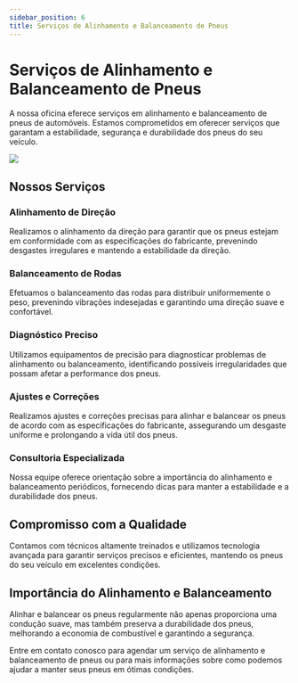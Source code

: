 ```yaml
---
sidebar_position: 6
title: Serviços de Alinhamento e Balanceamento de Pneus
---
```


# Serviços de Alinhamento e Balanceamento de Pneus

A nossa oficina eferece serviços em alinhamento e balanceamento de pneus de automóveis. Estamos comprometidos em oferecer serviços que garantam a estabilidade, segurança e durabilidade dos pneus do seu veículo.

![](https://th.bing.com/th/id/OIP.9N4la4RZKMOj9a-_-aWMCAHaE8?rs=1&pid=ImgDetMain)

## Nossos Serviços

### Alinhamento de Direção

Realizamos o alinhamento da direção para garantir que os pneus estejam em conformidade com as especificações do fabricante, prevenindo desgastes irregulares e mantendo a estabilidade da direção.

### Balanceamento de Rodas

Efetuamos o balanceamento das rodas para distribuir uniformemente o peso, prevenindo vibrações indesejadas e garantindo uma direção suave e confortável.

### Diagnóstico Preciso

Utilizamos equipamentos de precisão para diagnosticar problemas de alinhamento ou balanceamento, identificando possíveis irregularidades que possam afetar a performance dos pneus.

### Ajustes e Correções

Realizamos ajustes e correções precisas para alinhar e balancear os pneus de acordo com as especificações do fabricante, assegurando um desgaste uniforme e prolongando a vida útil dos pneus.

### Consultoria Especializada

Nossa equipe oferece orientação sobre a importância do alinhamento e balanceamento periódicos, fornecendo dicas para manter a estabilidade e a durabilidade dos pneus.

## Compromisso com a Qualidade

Contamos com técnicos altamente treinados e utilizamos tecnologia avançada para garantir serviços precisos e eficientes, mantendo os pneus do seu veículo em excelentes condições.

## Importância do Alinhamento e Balanceamento

Alinhar e balancear os pneus regularmente não apenas proporciona uma condução suave, mas também preserva a durabilidade dos pneus, melhorando a economia de combustível e garantindo a segurança.

Entre em contato conosco para agendar um serviço de alinhamento e balanceamento de pneus ou para mais informações sobre como podemos ajudar a manter seus pneus em ótimas condições.
